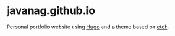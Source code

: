 # javanag.github.io
Personal portfolio website using [Hugo](https://github.com/gohugoio/hugo) and a theme based on [etch](https://github.com/LukasJoswiak/etch).
